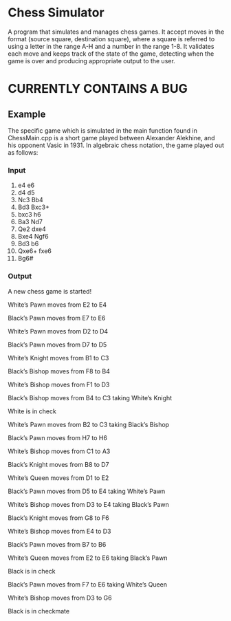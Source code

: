 # Chess Simulator
A program that simulates and manages chess games. It accept moves in the format (source square, destination square), where a square is referred to using a letter in the range A-H and a number in the range 1-8. It validates each move and keeps track of the state of the game, detecting when the game is over and producing appropriate output to the user.

# CURRENTLY CONTAINS A BUG

## Example 
The specific game which is simulated in the main function found in ChessMain.cpp is a short game played between Alexander Alekhine, and his opponent Vasic in 1931. In algebraic chess notation, the game played out as follows:

### Input
1. e4 e6
2. d4 d5
3. Nc3 Bb4
4. Bd3 Bxc3+
5. bxc3 h6
6. Ba3 Nd7
7. Qe2 dxe4
8. Bxe4 Ngf6
9. Bd3 b6
10. Qxe6+ fxe6
11. Bg6#

### Output
A new chess game is started!

White’s Pawn moves from E2 to E4

Black’s Pawn moves from E7 to E6

White’s Pawn moves from D2 to D4

Black’s Pawn moves from D7 to D5

White’s Knight moves from B1 to C3

Black’s Bishop moves from F8 to B4

White’s Bishop moves from F1 to D3

Black’s Bishop moves from B4 to C3 taking White’s Knight

White is in check

White’s Pawn moves from B2 to C3 taking Black’s Bishop

Black’s Pawn moves from H7 to H6

White’s Bishop moves from C1 to A3

Black’s Knight moves from B8 to D7

White’s Queen moves from D1 to E2

Black’s Pawn moves from D5 to E4 taking White’s Pawn

White’s Bishop moves from D3 to E4 taking Black’s Pawn

Black’s Knight moves from G8 to F6

White’s Bishop moves from E4 to D3

Black’s Pawn moves from B7 to B6

White’s Queen moves from E2 to E6 taking Black’s Pawn

Black is in check

Black’s Pawn moves from F7 to E6 taking White’s Queen

White’s Bishop moves from D3 to G6

Black is in checkmate
